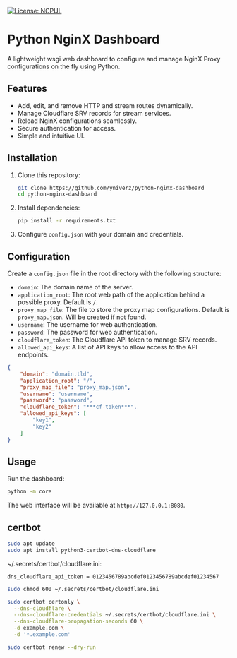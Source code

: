 [![License: NCPUL](https://img.shields.io/badge/license-NCPUL-blue.svg)](./LICENSE.md)

# Python NginX Dashboard

A lightweight wsgi web dashboard to configure and manage NginX Proxy configurations on the fly using Python.

## Features
- Add, edit, and remove HTTP and stream routes dynamically.
- Manage Cloudflare SRV records for stream services.
- Reload NginX configurations seamlessly.
- Secure authentication for access.
- Simple and intuitive UI.

## Installation

1. Clone this repository:
   ```sh
   git clone https://github.com/yniverz/python-nginx-dashboard
   cd python-nginx-dashboard
   ```

2. Install dependencies:
   ```sh
   pip install -r requirements.txt
   ```

3. Configure `config.json` with your domain and credentials.

## Configuration

Create a `config.json` file in the root directory with the following structure:
- `domain`: The domain name of the server.
- `application_root`: The root web path of the application behind a possible proxy. Default is `/`.
- `proxy_map_file`: The file to store the proxy map configurations. Default is `proxy_map.json`. Will be created if not found.
- `username`: The username for web authentication.
- `password`: The password for web authentication.
- `cloudflare_token`: The Cloudflare API token to manage SRV records.
- `allowed_api_keys`: A list of API keys to allow access to the API endpoints.

```json
{
    "domain": "domain.tld",
    "application_root": "/",
    "proxy_map_file": "proxy_map.json",
    "username": "username",
    "password": "password",
    "cloudflare_token": "***cf-token***",
    "allowed_api_keys": [
        "key1",
        "key2"
    ]
}
```

## Usage

Run the dashboard:
```sh
python -m core
```

The web interface will be available at `http://127.0.0.1:8080`.


## certbot

```sh
sudo apt update
sudo apt install python3-certbot-dns-cloudflare
```

~/.secrets/certbot/cloudflare.ini:
```
dns_cloudflare_api_token = 0123456789abcdef0123456789abcdef01234567
```

```sh
sudo chmod 600 ~/.secrets/certbot/cloudflare.ini

sudo certbot certonly \
  --dns-cloudflare \
  --dns-cloudflare-credentials ~/.secrets/certbot/cloudflare.ini \
  --dns-cloudflare-propagation-seconds 60 \
  -d example.com \
  -d '*.example.com'

sudo certbot renew --dry-run
```
